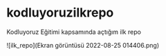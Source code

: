 # kodluyoruzilkrepo
Kodluyoruz Eğitimi kapsamında açtığım ilk repo

![ilk_repo](Ekran görüntüsü 2022-08-25 014406.png)
